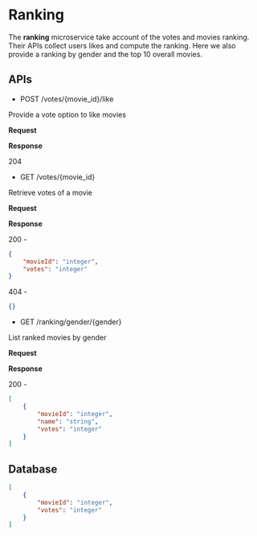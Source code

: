 # Ranking

The **ranking** microservice take account of the votes and movies ranking. Their APIs collect users likes and compute the ranking. Here we also provide a ranking by gender and the top 10 overall movies.

## APIs

- POST /votes/{movie_id}/like

Provide a vote option to like movies

**Request**

**Response**

204

- GET /votes/{movie_id}

Retrieve votes of a movie

**Request**

**Response**

200 - 
```json
{
	"movieId": "integer",
	"votes": "integer"
}
```

404 - 
```json
{}
```

- GET /ranking/gender/{gender}

List ranked movies by gender

**Request**

**Response**

200 - 
```json
[
	{
		"movieId": "integer",
		"name": "string",
		"votes": "integer"
	}
]
```

## Database
```json
[
	{
		"movieId": "integer",
		"votes": "integer"
	}
]
```